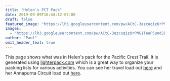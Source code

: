 ```yaml
---
title: "Helen's PCT Pack"
date: 2019-09-09T16:44:12-07:00
draft: false
featured_image: "https://lh3.googleusercontent.com/pw/ACtC-3ezcuqizOrPMG1TeeP5undJBSsnlCN0LxLRZ_GSVST3SmlY_cIQXBdpKvJoYSD-b73q9SPKXpZq38cFFngcP_aLm8UEJFf0pmfsAPJNAHV0YtFGDPk2VpZRR30tuMfT8KJXhrjDN1-I831lm9PGeQoyvw=w1210-h908-no"
images:
  - "https://lh3.googleusercontent.com/pw/ACtC-3ezcuqizOrPMG1TeeP5undJBSsnlCN0LxLRZ_GSVST3SmlY_cIQXBdpKvJoYSD-b73q9SPKXpZq38cFFngcP_aLm8UEJFf0pmfsAPJNAHV0YtFGDPk2VpZRR30tuMfT8KJXhrjDN1-I831lm9PGeQoyvw=w1210-h908-no"
author: "Paul"
omit_header_text: true
---
```


This page shows what was in Helen's pack for the Pacific Crest Trail. It is generated using [lighterpack.com](https://lighterpack.com) which is a great way to organize your packing lists for various activities. You can see her travel load out [here](/packs/helenspack) and her Annapurna Circuit load out [here](/packs/helens-annapurna-pack/).
<!--more-->
<script src="https://lighterpack.com/e/d1czlc"></script><div id="d1czlc"></div>
